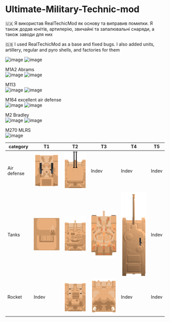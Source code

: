 # Ultimate-Military-Technic-mod
🇺🇦 Я використав RealTechicMod як основу та виправив помилки. Я також додав юнітів, артилерію, звичайні та запалювальні снаряди, а також заводи для них

🇬🇧 I used RealTechicMod as a base and fixed bugs. I also added units, artillery, regular and pyro shells, and factories for them





![image](https://github.com/Volproil/Ultimate-Military-Technic-mod/assets/88111301/0c59f7d9-8e18-459e-b144-23c944f6e403) ![image](https://github.com/Volproil/Ultimate-Military-Technic-mod/assets/88111301/219b5fec-13fb-4974-98a1-626a38521f84)

M1A2 Abrams          
 ![image](https://github.com/Volproil/Ultimate-Military-Technic-mod/assets/88111301/777f4352-d660-4be0-aa5d-4fb3cd868107) ![image](https://github.com/Volproil/Ultimate-Military-Technic-mod/assets/88111301/099fc349-f258-487e-b794-4cab605deea7)


M113          
![image](https://github.com/Volproil/Ultimate-Military-Technic-mod/assets/88111301/a3a34897-b3bb-4254-be47-c19e1edf8775) ![image](https://github.com/Volproil/Ultimate-Military-Technic-mod/assets/88111301/36b42914-29cc-4384-b7c2-4fa7739158d2)


M164 excellent air defense          
![image](https://github.com/Volproil/Ultimate-Military-Technic-mod/assets/88111301/5d230a6f-61d7-44f1-b722-f49ea1a42cab) ![image](https://github.com/Volproil/Ultimate-Military-Technic-mod/assets/88111301/4f32c972-a001-48b9-86d7-5b61b5f60a99)


M2 Bradley          
![image](https://github.com/Volproil/Ultimate-Military-Technic-mod/assets/88111301/2d0a14aa-bb70-4614-b4d9-a97caf8e439e) ![image](https://github.com/Volproil/Ultimate-Military-Technic-mod/assets/88111301/da041785-47de-4871-b73c-1a937c66a760)

M270 MLRS      
![image](https://github.com/Volproil/Ultimate-Military-Technic-mod/assets/88111301/d02d44bb-ff2f-491a-92bb-754ec5158730)

| category       | T1                                                                 | T2         | T3         | T4         | T5         |
|---------------|--------------------------------------------------------------------|------------|------------|------------|------------|
| Air defense   | <img src="https://github.com/Volproil/Ultimate-Military-Technic/blob/main/sprites/units/american/M163-VADS-full.png" width="120"> | <img src="https://github.com/Volproil/Ultimate-Military-Technic/blob/main/sprites/units/american/M247-full.png" width="120">   | Indev  | Indev   | Indev   |
| Tanks         | <img src="https://github.com/Volproil/Ultimate-Military-Technic/blob/main/sprites/units/american/m113-full.png" width="120"> | <img src="https://github.com/Volproil/Ultimate-Military-Technic/blob/main/sprites/units/american/m2bradley-full.png" width="120">   | <img src="https://github.com/Volproil/Ultimate-Military-Technic/blob/main/sprites/units/american/abrams-full.png" width="120"> | <img src="https://github.com/Volproil/Ultimate-Military-Technic/blob/main/sprites/units/american/T28-full.png" width="120"> | Indev   |
| Rocket        | Indev                                                       | <img src="https://github.com/Volproil/Ultimate-Military-Technic/blob/main/sprites/units/american/MIM-72-full.png" width="120"> | <img src="https://github.com/Volproil/Ultimate-Military-Technic/blob/main/sprites/units/american/m270mlrs-full.png" width="120">   | Indev  | Indev  |

